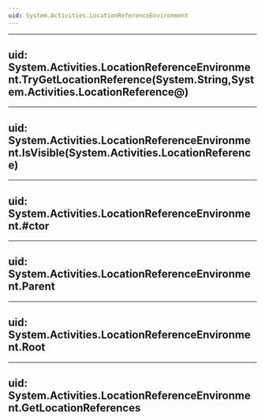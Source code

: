 ```yaml
---
uid: System.Activities.LocationReferenceEnvironment
---
```


---
uid: System.Activities.LocationReferenceEnvironment.TryGetLocationReference(System.String,System.Activities.LocationReference@)
---

---
uid: System.Activities.LocationReferenceEnvironment.IsVisible(System.Activities.LocationReference)
---

---
uid: System.Activities.LocationReferenceEnvironment.#ctor
---

---
uid: System.Activities.LocationReferenceEnvironment.Parent
---

---
uid: System.Activities.LocationReferenceEnvironment.Root
---

---
uid: System.Activities.LocationReferenceEnvironment.GetLocationReferences
---

